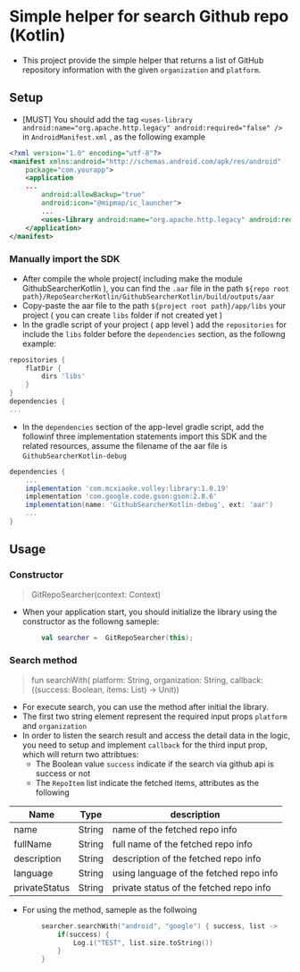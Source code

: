 # Simple helper for search Github repo (Kotlin)

- This project provide the simple helper that returns a list of GitHub repository information with the given `organization` and `platform`.

## Setup

- [MUST] You should add the tag `<uses-library android:name="org.apache.http.legacy" android:required="false" />` in `AndroidManifest.xml` , as the following example

```xml
<?xml version="1.0" encoding="utf-8"?>
<manifest xmlns:android="http://schemas.android.com/apk/res/android"
    package="com.yourapp">
    <application
    ...
        android:allowBackup="true"
        android:icon="@mipmap/ic_launcher">
        ...
        <uses-library android:name="org.apache.http.legacy" android:required="false" />
    </application>
</manifest>

```

### Manually import the SDK

- After compile the whole project( including make the module GithubSearcherKotlin ), you can find the `.aar` file in the path `${repo root path}/RepoSearcherKotlin/GithubSearcherKotlin/build/outputs/aar`
- Copy-paste the aar file to the path `${project root path}/app/libs` your project ( you can create `libs` folder if not created yet )
- In the gradle script of your project ( app level ) add the `repositories` for include the `libs` folder before the `dependencies` section, as the followng example:

```gradle
repositories {
    flatDir {
        dirs 'libs'
    }
}
dependencies {
...
```

- In the `dependencies` section of the app-level gradle script, add the followinf three implementation statements import this SDK and the related resources, assume the filename of the aar file is `GithubSearcherKotlin-debug`

```gradle
dependencies {
    ...
    implementation 'com.mcxiaoke.volley:library:1.0.19'
    implementation 'com.google.code.gson:gson:2.8.6'
    implementation(name: 'GithubSearcherKotlin-debug', ext: 'aar')
    ...
}
```

## Usage

### Constructor

> GitRepoSearcher(context: Context)

- When your application start, you should initialize the library using the constructor as the followng sameple:

```Kotlin
        val searcher =  GitRepoSearcher(this);
```

### Search method

> fun searchWith(
>       platform: String,
>       organization: String,
>       callback: ((success: Boolean, items: List<RepoItem>) -> Unit))

- For execute search, you can use the method after initial the library.
- The first two string element represent the required input props `platform` and `organization`
- In order to listen the search result and access the detail data in the logic, you need to setup and implement `callback` for the third input prop, which will return two attribtues:
  - The Boolean value `success` indicate if the search via github api is success or not
  - The `RepoItem` list indicate the fetched items, attributes as the following

| Name | Type | description |
| --- | --- | --- |
| name | String | name of the fetched repo info |
| fullName | String | full name of the fetched repo info |
| description | String | description of the fetched repo info |
| language | String | using language of the fetched repo info |
| privateStatus | String | private status of the fetched repo info |

- For using the method, sameple as the follwoing

```Kotlin
        searcher.searchWith("android", "google") { success, list ->
            if(success) {
                Log.i("TEST", list.size.toString())
            }
        }
```

